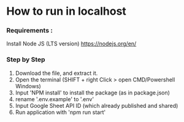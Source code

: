# How to run in localhost

### Requirements :

Install Node JS (LTS version)
https://nodejs.org/en/

### Step by Step

1. Download the file, and extract it.
2. Open the terminal (SHIFT + right Click > open CMD/Powershell Windows)
3. Input 'NPM install' to install the package (as in package.json)
4. rename '.env.example' to '.env'
5. Input Google Sheet API ID (which already published and shared)
6. Run application with 'npm run start'
